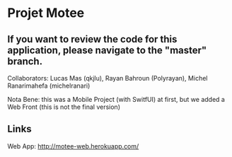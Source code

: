 # Projet Motee

## If you want to review the code for this application, please navigate to the "master" branch.

Collaborators: Lucas Mas (qkjlu), Rayan Bahroun (Polyrayan), Michel Ranarimahefa (michelranari) 

Nota Bene: this was a Mobile Project (with SwitfUI) at first, but we added a Web Front (this is not the final version)

## Links
Web App: http://motee-web.herokuapp.com/
